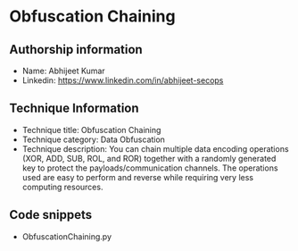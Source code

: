 # Obfuscation Chaining

## Authorship information
* Name: Abhijeet Kumar
* Linkedin: https://www.linkedin.com/in/abhijeet-secops
  
## Technique Information
* Technique title: Obfuscation Chaining
* Technique category: Data Obfuscation 
* Technique description: You can chain multiple data encoding operations (XOR, ADD, SUB, ROL, and ROR) together with a randomly generated key to protect the payloads/communication channels. The operations used are easy to perform and reverse while requiring very less computing resources.


## Code snippets
* ObfuscationChaining.py



